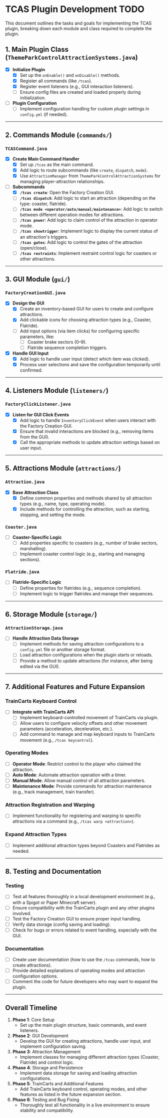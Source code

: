 # TCAS Plugin Development TODO

This document outlines the tasks and goals for implementing the TCAS plugin, breaking down each module and class required to complete the plugin.

## 1. **Main Plugin Class (`ThemeParkControlAttractionSystems.java`)**
- [x] **Initialize Plugin**
    - [x] Set up the `onEnable()` and `onDisable()` methods.
    - [x] Register all commands (like `/tcas`).
    - [x] Register event listeners (e.g., GUI interaction listeners).
    - [ ] Ensure config files are created and loaded properly during initialization.
- [ ] **Plugin Configuration**
    - [ ] Implement configuration handling for custom plugin settings in `config.yml` (if needed).

---

## 2. **Commands Module (`commands/`)**

### **`TCASCommand.java`**
- [x] **Create Main Command Handler**
    - [x] Set up `/tcas` as the main command.
    - [x] Add logic to route subcommands (like `create`, `dispatch`, `mode`).
    - [x] Use `AttractionManager` from `ThemeParkControlAttractionSystems` for managing player-attraction relationships.
- [ ] **Subcommands**
    - [x] **`/tcas create`**: Open the Factory Creation GUI.
    - [ ] **`/tcas dispatch`**: Add logic to start an attraction (depending on the type: coaster, flatride).
    - [ ] **`/tcas mode <operator/auto/manual/maintenance>`**: Add logic to switch between different operation modes for attractions.
    - [ ] **`/tcas power`**: Add logic to claim control of the attraction in operator mode.
    - [ ] **`/tcas showtrigger`**: Implement logic to display the current status of an attraction's triggers.
    - [ ] **`/tcas gates`**: Add logic to control the gates of the attraction (open/close).
    - [ ] **`/tcas restraints`**: Implement restraint control logic for coasters or other attractions.

---

## 3. **GUI Module (`gui/`)**

### **`FactoryCreationGUI.java`**
- [x] **Design the GUI**
    - [x] Create an inventory-based GUI for users to create and configure attractions.
    - [x] Add clickable icons for choosing attraction types (e.g., Coaster, Flatride).
    - [ ] Add input options (via item clicks) for configuring specific parameters, like:
        - [ ] Coaster brake sectors (0–9).
        - [ ] Flatride sequence completion triggers.
- [x] **Handle GUI Input**
    - [x] Add logic to handle user input (detect which item was clicked).
    - [x] Process user selections and save the configuration temporarily until confirmed.

---

## 4. **Listeners Module (`listeners/`)**

### **`FactoryClickListener.java`**
- [x] **Listen for GUI Click Events**
    - [x] Add logic to handle `InventoryClickEvent` when users interact with the Factory Creation GUI.
    - [x] Ensure that invalid interactions are blocked (e.g., removing items from the GUI).
    - [x] Call the appropriate methods to update attraction settings based on user input.

---

## 5. **Attractions Module (`attractions/`)**

### **`Attraction.java`**
- [x] **Base Attraction Class**
    - [x] Define common properties and methods shared by all attraction types (e.g., name, type, operating mode).
    - [x] Include methods for controlling the attraction, such as starting, stopping, and setting the mode.

### **`Coaster.java`**
- [ ] **Coaster-Specific Logic**
    - [ ] Add properties specific to coasters (e.g., number of brake sectors, marshalling).
    - [ ] Implement coaster control logic (e.g., starting and managing sections).

### **`Flatride.java`**
- [ ] **Flatride-Specific Logic**
    - [ ] Define properties for flatrides (e.g., sequence completion).
    - [ ] Implement logic to trigger flatrides and manage their sequences.

---

## 6. **Storage Module (`storage/`)**

### **`AttractionStorage.java`**
- [ ] **Handle Attraction Data Storage**
    - [ ] Implement methods for saving attraction configurations to a `config.yml` file or another storage format.
    - [ ] Load attraction configurations when the plugin starts or reloads.
    - [ ] Provide a method to update attractions (for instance, after being edited via the GUI).

---

## 7. **Additional Features and Future Expansion**

### **TrainCarts Keyboard Control**
- [ ] **Integrate with TrainCarts API**
    - [ ] Implement keyboard-controlled movement of TrainCarts via plugin.
    - [ ] Allow users to configure velocity offsets and other movement parameters (acceleration, deceleration, etc.).
    - [ ] Add command to manage and map keyboard inputs to TrainCarts movement (e.g., `/tcas keycontrol`).

### **Operating Modes**
- [ ] **Operator Mode**: Restrict control to the player who claimed the attraction.
- [ ] **Auto Mode**: Automate attraction operation with a timer.
- [ ] **Manual Mode**: Allow manual control of all attraction parameters.
- [ ] **Maintenance Mode**: Provide commands for attraction maintenance (e.g., track management, train transfer).

### **Attraction Registration and Warping**
- [ ] Implement functionality for registering and warping to specific attractions via a command (e.g., `/tcas warp <attraction>`).

### **Expand Attraction Types**
- [ ] Implement additional attraction types beyond Coasters and Flatrides as needed.

---

## 8. **Testing and Documentation**

### **Testing**
- [ ] Test all features thoroughly in a local development environment (e.g., with a Spigot or Paper Minecraft server).
- [ ] Ensure compatibility with the TrainCarts plugin and any other plugins involved.
- [ ] Test the Factory Creation GUI to ensure proper input handling.
- [ ] Verify data storage (config saving and loading).
- [ ] Check for bugs or errors related to event handling, especially with the GUI.

### **Documentation**
- [ ] Create user documentation (how to use the `/tcas` commands, how to create attractions).
- [ ] Provide detailed explanations of operating modes and attraction configuration options.
- [ ] Comment the code for future developers who may want to expand the plugin.

---

## Overall Timeline

1. **Phase 1**: Core Setup
    - Set up the main plugin structure, basic commands, and event listeners.
2. **Phase 2**: GUI Development
    - Develop the GUI for creating attractions, handle user input, and implement configuration saving.
3. **Phase 3**: Attraction Management
    - Implement classes for managing different attraction types (Coaster, Flatride) and control logic.
4. **Phase 4**: Storage and Persistence
    - Implement data storage for saving and loading attraction configurations.
5. **Phase 5**: TrainCarts and Additional Features
    - Add TrainCarts keyboard control, operating modes, and other features as listed in the future expansion section.
6. **Phase 6**: Testing and Bug Fixing
    - Thoroughly test all functionality in a live environment to ensure stability and compatibility.
